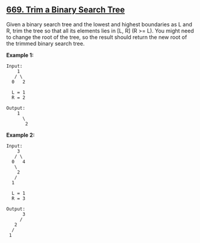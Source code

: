 ## [669. Trim a Binary Search Tree](https://leetcode.com/problems/trim-a-binary-search-tree/)

Given a binary search tree and the lowest and highest boundaries as L and R, trim the tree so that all its elements lies in [L, R] (R >= L). You might need to change the root of the tree, so the result should return the new root of the trimmed binary search tree.

**Example 1:**

```
Input:
    1
   / \
  0   2

  L = 1
  R = 2

Output:
    1
      \
       2
```

**Example 2:**

```
Input:
    3
   / \
  0   4
   \
    2
   /
  1

  L = 1
  R = 3

Output:
      3
     /
   2
  /
 1
```

